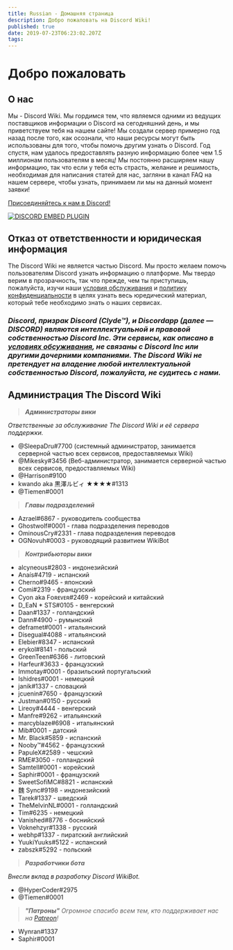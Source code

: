 ```yaml
---
title: Russian - Домашняя страница
description: Добро пожаловать на Discord Wiki!
published: true
date: 2019-07-23T06:23:02.207Z
tags: 
---
```


# Добро пожаловать
## О нас
Мы - Discord Wiki. Мы гордимся тем, что являемся одними из ведущих поставщиков информации о Discord на сегодняшний день, и мы приветствуем тебя на нашем сайте! Мы создали сервер примерно год назад после того, как осознали, что наши ресурсы могут быть использованы для того, чтобы помочь другим узнать о Discord. Год спустя, нам удалось предоставлять разную информацию более чем 1.5 миллионам пользователям в месяц! Мы постоянно расширяем нашу информацию, так что если у тебя есть страсть, желание и решимость, необходимая для написания статей для нас, загляни в канал FAQ на нашем сервере, чтобы узнать, принимаем ли мы на данный момент заявки!

[Присоединяйтесь к нам в Discord!]( https://discord.gg/ZRJ9Ghh)

<a href=" https://discord.gg/ZRJ9Ghh">![DISCORD EMBED PLUGIN](https://discordapp.com/api/guilds/367460196148183040/widget.png?style=banner2)</a>

## Отказ от ответственности и юридическая информация
The Discord Wiki не является частью Discord. Мы просто желаем помочь пользователям Discord узнать информацию о платформе. Мы твердо верим в прозрачность, так что прежде, чем ты приступишь, пожалуйста, изучи наши [условия обслуживания](/terms) и [политику конфиденциальности](/ru/privacy) в целях узнать весь юредический материал, который тебе необходимо знать о наших сервисах.

### ***Discord, призрак Discord (Clyde™), и Discordapp (далее — DISCORD) являются интеллектуальной и правовой собственностью Discord Inc. Эти сервисы, как описано в [условиях обсуживания](/terms), не связаны с Discord Inc или другими дочерними компаниями. The Discord Wiki не претендует на владение любой интеллектуальной собственностью Discord, пожалуйста, не судитесь с нами.***

## Администрация The Discord Wiki
> ***Администраторы вики***

*Ответственные за обслуживание The Discord Wiki и её сервера поддержки.*
* @SleepaDru#7700 (системный администратор, занимается серверной частью всех сервисов, предоставляемых Wiki)
* @Mikesky#3456 (Веб-администратор, занимается серверной частью всех сервисов, предоставляемых Wiki)
* @Harrison#9100
* kwando aka 黒澤ルビィ ★★★★#1313
* @Tiemen#0001

> ***Главы подразделений***

* Azrael#6867 - руководитель сообщества
* Ghostwolf#0001 - глава подразделения переводов
* OminousCry#2331 - глава подразделения переводов
* OGNovuh#0003 - руководящий развитием WikiBot 


> ***Контрибьюторы вики***

* alcyneous#2803 - индонезийский
* Anaís#4719 - испанский
* Cherno#9465 - японский
* Comi#2319 - французский
* Cyon aka Fᴏʀᴇᴠᴇʀ#2469 - корейский и китайский
* D_EaN * STS#0105 - венгерский
* Daan#1337 - голландский
* Dann#4900 - румынский
* deframet#0001 - итальянский
* Disegual#4088 - итальянский
* Elebier#8347 - испанский
* erykol#8141 - польский
* GreenTeen#6366 - литовский
* Harfeur#3633 - французский
* Immotay#0001 - бразильский португальский
* Ishidres#0001 - немецкий
* janik#1337 - словацкий
* jcuenin#7650 - французский
* Justman#0150 - русский
* Lireoy#4444 - венгерский
* Manfre#9262 - итальянский
* marcyblaze#6908 - итальянский
* Mib#0001 - датский
* Mr. Black#5859 - испанский
* Nooby™#4562 - французский
* PapuleX#2589 - чешский
* RME#3050 - голландский
* Samtell#0001 - корейский
* Saphir#0001 - французский
* SweetSofiMC#8821 - испанский
* 魏 Sync#9198 - индонезийский
* Tarek#1337 - шведский
* TheMelvinNL#0001 - голландский
* Tim#6235 - немецкий
* Vanished#8776 - боснийский
* Voknehzyr#1338 - русский
* webhp#1337 - пиратский английский
* YuukiYuuks#5122 - испанский
* zabszk#5292 - польский

> ***Разработчики бота***

*Внесли вклад в разработку Discord WikiBot.*
* @HyperCoder#2975
* @Tiemen#0001

> ***"Патроны"***
*Огромное спасибо всем тем, кто поддерживает нас на [Patreon](https://www.patreon.com/TheDiscordWiki)!*

* Wynran#1337
* Saphir#0001